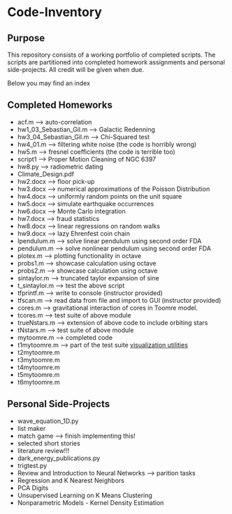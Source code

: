 # Code-Inventory

## Purpose
This repository consists of a working portfolio of completed scripts. The scripts are partitioned into completed homework assignments and personal side-projects. All credit will be given when due.

Below you may find an index

## Completed Homeworks

* acf.m --> auto-correlation
* hw1_03_Sebastian_Gil.m --> Galactic Redenning
* hw3_04_Sebastian_Gil.m --> Chi-Squared test
* hw4_01.m --> filtering white noise (the code is horribly wrong)
* hw5.m --> fresnel coefficients (the code is terrible too)
* script1 --> Proper Motion Cleaning of NGC 6397
* hw8.py --> radiometric dating
* Climate_Design.pdf
* hw2.docx --> floor pick-up
* hw3.docx --> numerical approximations of the Poisson Distribution
* hw4.docx --> uniformly random points on the unit square
* hw5.docx --> simulate earthquake occurrences
* hw6.docx --> Monte Carlo integration
* hw7.docx --> fraud statistics
* hw8.docx --> linear regressions on random walks
* hw9.docx --> lazy Ehrenfest coin chain
* lpendulum.m --> solve linear pendulum using second order FDA
* pendulum.m --> solve nonlinear pendulum using second order FDA
* plotex.m --> plotting functionality in octave
* probs1.m --> showcase calculation using octave
* probs2.m --> showcase calculation using octave
* sintaylor.m --> truncated taylor expansion of sine
* t_sintaylor.m --> test the above script
* tfprintf.m --> write to console (instructor provided)
* tfscan.m --> read data from file and import to GUI (instructor provided)
* cores.m --> gravitational interaction of cores in Toomre model.
* tcores.m --> test suite of above module
* trueNstars.m --> extension of above code to include orbiting stars
* tNstars.m --> test suite of above module 
* mytoomre.m --> completed code
* t1mytoomre.m --> part of the test suite [visualization utilities](http://laplace.physics.ubc.ca/210/Labs/ca-vis-lab.html#contents_item_2)
* t2mytoomre.m
* t3mytoomre.m
* t4mytoomre.m
* t5mytoomre.m
* t6mytoomre.m


## Personal Side-Projects

* wave_equation_1D.py
* list maker
* match game --> finish implementing this!
* selected short stories
* literature review!!!
* dark_energy_publications.py
* trigtest.py
* Review and Introduction to Neural Networks --> parition tasks
* Regression and K Nearest Neighbors
* PCA Digits
* Unsupervised Learning on K Means Clustering
* Nonparametric Models - Kernel Density Estimation
